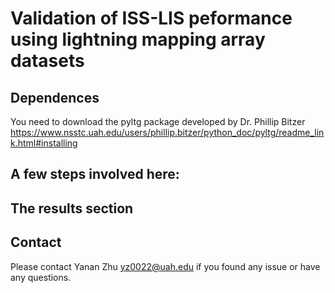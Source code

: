 # Validation of ISS-LIS peformance using lightning mapping array datasets


## Dependences
You need to download the pyltg package developed by Dr. Phillip Bitzer 
<https://www.nsstc.uah.edu/users/phillip.bitzer/python_doc/pyltg/readme_link.html#installing>

## A few steps involved here:


## The results section


## Contact
Please contact Yanan Zhu <yz0022@uah.edu> if you found any issue or have any questions. 